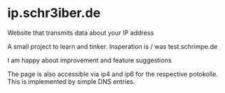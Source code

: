 # ip.schr3iber.de
Website that transmits data about your IP address

A small project to learn and tinker.
Insperation is / was test.schrimpe.de

I am happy about improvement and feature suggestions 

The page is also accessible via ip4 and ip6 for the respective potokolle.
This is implemented by simple DNS entries.